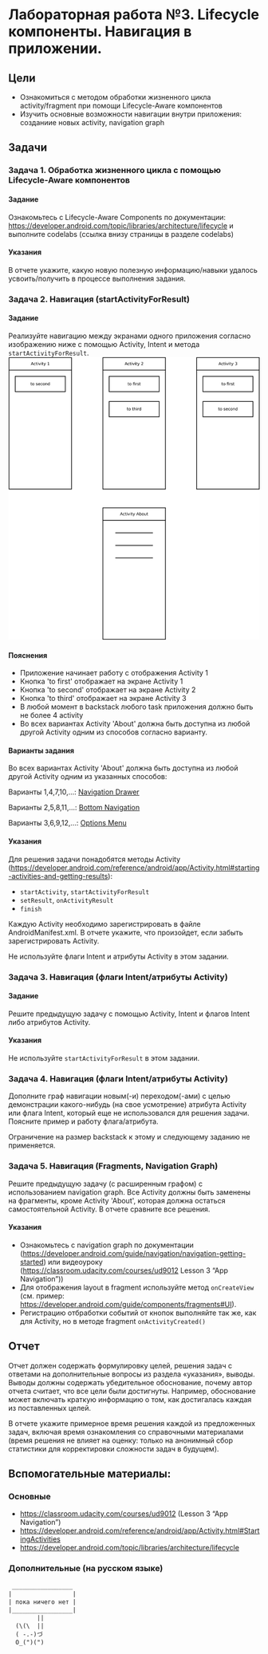 # Лабораторная работа №3. Lifecycle компоненты. Навигация в приложении.  
## Цели  
* Ознакомиться с методом обработки жизненного цикла activity/fragment при помощи Lifecycle-Aware компонентов    
* Изучить основные возможности навигации внутри приложения: созданиие новых activity, navigation graph  
  
## Задачи  
### Задача 1. Обработка жизненного цикла с помощью Lifecycle-Aware компонентов  
#### Задание  
Ознакомьтесь с Lifecycle-Aware Components по документации: https://developer.android.com/topic/libraries/architecture/lifecycle и выполните codelabs (ссылка внизу страницы в разделе codelabs)
  
#### Указания  
В отчете укажите, какую новую полезную информацию/навыки удалось усвоить/получить в процессе выполнения задания. 
  
### Задача 2. Навигация (startActivityForResult)
#### Задание
Реализуйте навигацию между экранами одного приложения согласно изображению ниже с помощью Activity, Intent и метода `startActivityForResult`.
![эскиз](activities.svg)


#### Пояснения
* Приложение начинает работу с отображения Activity 1
* Кнопка 'to first' отображает на экране Activity 1
* Кнопка 'to second' отображает на экране Activity 2
* Кнопка 'to third' отображает на экране Activity 3
* В любой момент в backstack любого task приложения должно быть не более 4 activity
* Во всех вариантах Activity 'About' должна быть доступна из любой другой Activity одним из способов согласно варианту.

#### Варианты задания
Во всех вариантах Activity 'About' должна быть доступна из любой другой Activity одним из указанных способов:

Варианты 1,4,7,10,...: [Navigation Drawer](https://developer.android.com/guide/navigation/navigation-ui#add_a_navigation_drawer)

Варианты 2,5,8,11,...: [Bottom Navigation](https://developer.android.com/guide/navigation/navigation-ui#bottom_navigation)

Варианты 3,6,9,12,...: [Options Menu](https://developer.android.com/guide/topics/ui/menus#options-menu)

#### Указания
Для решения задачи понадобятся методы Activity (https://developer.android.com/reference/android/app/Activity.html#starting-activities-and-getting-results):
* `startActivity`, `startActivityForResult`
* `setResult`, `onActivityResult`
* `finish`

Каждую Activity необходимо зарегистрировать в файле AndroidManifest.xml. В отчете укажите, что произойдет, если забыть зарегистрировать Activity.

Не используйте флаги Intent и атрибуты Activity в этом задании.

### Задача 3. Навигация (флаги Intent/атрибуты Activity)
#### Задание
Решите предыдущую задачу с помощью Activity, Intent и флагов Intent либо атрибутов Activity.

#### Указания
Не используйте `startActivityForResult` в этом задании.

### Задача 4. Навигация (флаги Intent/атрибуты Activity)
Дополните граф навигации новым(-и) переходом(-ами) с целью демонстрации какого-нибудь (на свое усмотрение) атрибута Activity или флага Intent, который еще не использовался для решения задачи. Поясните пример и работу флага/атрибута.

Ограничение на размер backstack к этому и следующему заданию не применяется.

### Задача 5. Навигация (Fragments, Navigation Graph) 
Решите предыдущую задачу (с расширенным графом) с использованием navigation graph. Все Activity должны быть заменены на фрагменты, кроме Activity 'About', которая должна остаться самостоятельной Activity.
В отчете сравните все решения.

#### Указания
* Ознакомьтесь с navigation graph по документации (https://developer.android.com/guide/navigation/navigation-getting-started) или видеоуроку (https://classroom.udacity.com/courses/ud9012 Lesson 3 “App Navigation”))
* Для отображения layout в fragment используйте метод `onCreateView` (см. пример: https://developer.android.com/guide/components/fragments#UI).
* Регистрацию отбработки событий от кнопок выполняйте так же, как для Activity, но в методе fragment `onActivityCreated()`

  
## Отчет  
Отчет должен содержать формулировку целей, решения задач с ответами на дополнительные вопросы из раздела «указания», выводы. Выводы должны содержать убедительное обоснование, почему автор отчета считает, что все цели были достигнуты. Например, обоснование может включать краткую информацию о том, как достигалась каждая из поставленных целей.

В отчете укажите примерное время решения каждой из предложенных задач, включая время ознакомления со справочными материалами (время решения не влияет на оценку: только на анонимный сбор статистики для корректировки сложности задач в будущем).
  
## Вспомогательные материалы:  
### Основные
* https://classroom.udacity.com/courses/ud9012 (Lesson 3 “App Navigation”)
* https://developer.android.com/reference/android/app/Activity.html#StartingActivities
* https://developer.android.com/topic/libraries/architecture/lifecycle

### Дополнительные (на русском языке)  
```
 _________________
|                 | 
| пока ничего нет |
|_________________|
        ||
  (\(\  ||
  ( -.-)づ
  O_(")(")
```
